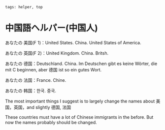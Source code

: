 ```
tags: helper, top
```


# 中国語ヘルパー(中国人)


あなたの 美国(F 1)：United States. China. United States of America.

あなたの 英国(F 2)：United Kingdom. China. Britsh.

あなたの 德国：Deutschland. China. Im Deutschen gibt es keine Wörter, die mit C beginnen, aber 德国 ist so ein gutes Wort.

あなたの 法国：France. Chine.

あなたの 韩国：한국. 중국.

The most important things I suggest is to largely change the names about 美国，英国，and slightly 德国, 法国 

These countries must have a lot of Chinese immigrants in the before. But now the names probably should be changed.